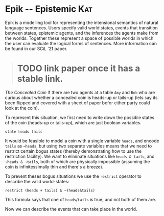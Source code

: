 # Epik -- Epistemic <span style="font-variant:small-caps;">Kat</span>

Epik is a modelling tool for representing the intensional semantics of natural
language sentences. Users specify valid world states, events that transition
between states, epistemic agents, and the inferences the agents make from the
worlds. Together these represent a space of possible worlds in which the user
can evaluate the logical forms of sentences. More information can be found in
our SCiL '21 paper.

> # TODO link paper once it has a stable link.

_The Concealed Coin_ If there are two agents at a table `Amy` and `Bob` who are
curious about whether a concealed coin is heads-up or tails-up (lets say its
been flipped and covered with a sheet of paper befor either party could look at
the coin).

To represent this situation, we first need to write down the possible states of
the coin (heads-up or tails-up), which are just boolean variables.

 ```
 state heads tails
 ```
 
It would be feasible to model a coin with a single variable `heads`, and encode
`tails` as `~heads`, but using two separate variables means that we need to
restrict certain bogus states (thereby demonstrating how to use the restriction
facility). We want to eliminate situations like `heads & tails`, and `~heads &
~tails`, both of which are physically impossible (assuming the coin is
infinitessimally thin and there's a breeze).

To prevent theses bogus situations we use the `restrict` operator to describe
the valid world-states:
```
restrict (heads + tails) & ~(heads&tails)
```
This formula says that one of `heads`/`tails` is true, and not both of them are.

Now we can describe the events that can take place in the world.

 

